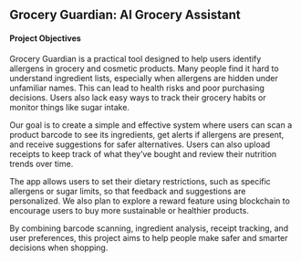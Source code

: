 ## Grocery Guardian: AI Grocery Assistant

#### Project Objectives

Grocery Guardian is a practical tool designed to help users identify allergens in grocery and cosmetic products. Many people find it hard to understand ingredient lists, especially when allergens are hidden under unfamiliar names. This can lead to health risks and poor purchasing decisions. Users also lack easy ways to track their grocery habits or monitor things like sugar intake.

Our goal is to create a simple and effective system where users can scan a product barcode to see its ingredients, get alerts if allergens are present, and receive suggestions for safer alternatives. Users can also upload receipts to keep track of what they’ve bought and review their nutrition trends over time.

The app allows users to set their dietary restrictions, such as specific allergens or sugar limits, so that feedback and suggestions are personalized. We also plan to explore a reward feature using blockchain to encourage users to buy more sustainable or healthier products.

By combining barcode scanning, ingredient analysis, receipt tracking, and user preferences, this project aims to help people make safer and smarter decisions when shopping.